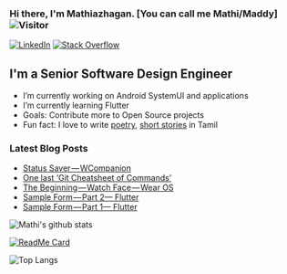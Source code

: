 ### Hi there, I'm Mathiazhagan. [You can call me Mathi/Maddy] ![Visitor](https://visitor-badge.laobi.icu/badge?page_id=mathiazhagan01.repoName)

<a href="https://www.linkedin.com/in/mathiazhagan01/">![LinkedIn](https://img.shields.io/badge/LinkedIn-0077B5?style=for-the-badge&logo=linkedin&logoColor=white)</a> <a href="https://stackoverflow.com/users/5299958/mathiazhagan01"><img alt="Stack Overflow" src="https://img.shields.io/badge/-Stack%20Overflow-FE7A16?style=for-the-badge&logo=stack-overflow&logoColor=white"></a>
 
## I'm a Senior Software Design Engineer
- I’m currently working on Android SystemUI and applications
- I’m currently learning Flutter
- Goals: Contribute more to Open Source projects
- Fun fact: I love to write [poetry](https://niralan-kirukalgal.blogspot.com/), [short stories](http://niralan-sirukathaigal.blogspot.in/) in Tamil

### Latest Blog Posts
<!-- BLOG-POST-LIST:START -->
- [Status Saver — WCompanion](https://mathiazhagan01.medium.com/status-saver-wcompanion-19e32e1e5b86?source=rss-ef0c6bef38ba------2)
- [One last ‘Git Cheatsheet of Commands’](https://mathiazhagan01.medium.com/one-last-git-cheatsheet-of-commands-77334f1690bc?source=rss-ef0c6bef38ba------2)
- [The Beginning — Watch Face — Wear OS](https://mathiazhagan01.medium.com/the-beginning-watch-face-wear-os-3cebce279461?source=rss-ef0c6bef38ba------2)
- [Sample Form — Part 2— Flutter](https://mathiazhagan01.medium.com/sample-form-part-2-flutter-c19e9f37ac41?source=rss-ef0c6bef38ba------2)
- [Sample Form — Part 1— Flutter](https://mathiazhagan01.medium.com/sample-form-part-1-flutter-35664d57b0e5?source=rss-ef0c6bef38ba------2)
<!-- BLOG-POST-LIST:END -->

![Mathi's github stats](https://github-readme-stats.vercel.app/api?username=mathiazhagan01&show_icons=true&theme=material-palenight)

[![ReadMe Card](https://github-readme-stats.vercel.app/api/pin/?username=mathiazhagan01&repo=DrawableColorChange&theme=material-palenight)](https://github.com/mathiazhagan01/DrawableColorChange)

![Top Langs](https://github-readme-stats.vercel.app/api/top-langs/?username=mathiazhagan01&theme=material-palenight)
